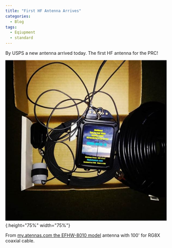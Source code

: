 ```yaml
---
title: "First HF Antenna Arrives"
categories:
  - Blog
tags:
  - Eqiupment
  - standard
---
```


By USPS a new antenna arrived today.  The first HF antenna for the PRC!

![EFHW-8010](/assets/images/firstHFradio_cap.jpg){:height="75%" width="75%"}


From [my.atennas.com the EFHW-8010 model][1] antenna with 100' for RG8X coaxial cable.


[1]: https://myantennas.com/wp/product/efhw-8010/

